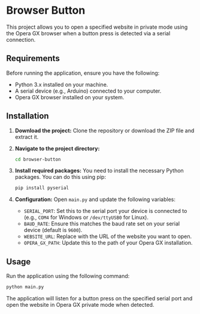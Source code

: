 # Browser Button

This project allows you to open a specified website in private mode using the Opera GX browser when a button press is detected via a serial connection.

## Requirements

Before running the application, ensure you have the following:

- Python 3.x installed on your machine.
- A serial device (e.g., Arduino) connected to your computer.
- Opera GX browser installed on your system.

## Installation

1. **Download the project:**
   Clone the repository or download the ZIP file and extract it.

2. **Navigate to the project directory:**
   ```bash
   cd browser-button
   ```

3. **Install required packages:**
   You need to install the necessary Python packages. You can do this using pip:
   ```bash
   pip install pyserial
   ```

4. **Configuration:**
   Open `main.py` and update the following variables:
   - `SERIAL_PORT`: Set this to the serial port your device is connected to (e.g., `COM4` for Windows or `/dev/ttyUSB0` for Linux).
   - `BAUD_RATE`: Ensure this matches the baud rate set on your serial device (default is `9600`).
   - `WEBSITE_URL`: Replace with the URL of the website you want to open.
   - `OPERA_GX_PATH`: Update this to the path of your Opera GX installation.

## Usage

Run the application using the following command:
```bash
python main.py
```

The application will listen for a button press on the specified serial port and open the website in Opera GX private mode when detected.
